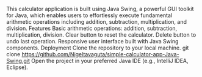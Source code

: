 This calculator application is built using Java Swing, a powerful GUI toolkit for Java, which enables users to effortlessly execute fundamental arithmetic operations including addition, subtraction, multiplication, and division.
Features
Basic arithmetic operations: addition, subtraction, multiplication, division.
Clear button to reset the calculator.
Delete button to undo last operation.
Responsive user interface built with Java Swing components.
Deployment
Clone the repository to your local machine.
git clone https://github.com/Nigeltavaguta/simple-calculator-app-Java-Swing.git
Open the project in your preferred Java IDE (e.g., IntelliJ IDEA, Eclipse).
